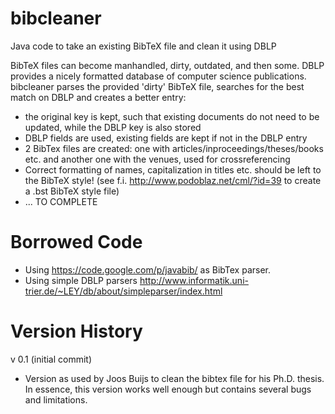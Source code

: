 bibcleaner
==========

Java code to take an existing BibTeX file and clean it using DBLP

BibTeX files can become manhandled, dirty, outdated, and then some.
DBLP provides a nicely formatted database of computer science publications.
bibcleaner parses the provided 'dirty' BibTeX file, searches for the best match on DBLP and creates a better entry:
 - the original key is kept, such that existing documents do not need to be updated, while the DBLP key is also stored
 - DBLP fields are used, existing fields are kept if not in the DBLP entry
 - 2 BibTex files are created: one with articles/inproceedings/theses/books etc. and another one with the venues, used for crossreferencing
 - Correct formatting of names, capitalization in titles etc. should be left to the BibTeX style! (see f.i. http://www.podoblaz.net/cml/?id=39 to create a .bst BibTeX style file)
 - ... TO COMPLETE


Borrowed Code
========
 - Using https://code.google.com/p/javabib/ as BibTex parser.
 - Using simple DBLP parsers http://www.informatik.uni-trier.de/~LEY/db/about/simpleparser/index.html

Version History
========

v 0.1 (initial commit)
 - Version as used by Joos Buijs to clean the bibtex file for his Ph.D. thesis. In essence, this version works well enough but contains several bugs and limitations.
  
